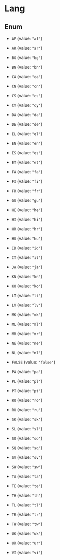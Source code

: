 

# Lang

## Enum


* `AF` (value: `"af"`)

* `AR` (value: `"ar"`)

* `BG` (value: `"bg"`)

* `BN` (value: `"bn"`)

* `CA` (value: `"ca"`)

* `CN` (value: `"cn"`)

* `CS` (value: `"cs"`)

* `CY` (value: `"cy"`)

* `DA` (value: `"da"`)

* `DE` (value: `"de"`)

* `EL` (value: `"el"`)

* `EN` (value: `"en"`)

* `ES` (value: `"es"`)

* `ET` (value: `"et"`)

* `FA` (value: `"fa"`)

* `FI` (value: `"fi"`)

* `FR` (value: `"fr"`)

* `GU` (value: `"gu"`)

* `HE` (value: `"he"`)

* `HI` (value: `"hi"`)

* `HR` (value: `"hr"`)

* `HU` (value: `"hu"`)

* `ID` (value: `"id"`)

* `IT` (value: `"it"`)

* `JA` (value: `"ja"`)

* `KN` (value: `"kn"`)

* `KO` (value: `"ko"`)

* `LT` (value: `"lt"`)

* `LV` (value: `"lv"`)

* `MK` (value: `"mk"`)

* `ML` (value: `"ml"`)

* `MR` (value: `"mr"`)

* `NE` (value: `"ne"`)

* `NL` (value: `"nl"`)

* `FALSE` (value: `"false"`)

* `PA` (value: `"pa"`)

* `PL` (value: `"pl"`)

* `PT` (value: `"pt"`)

* `RO` (value: `"ro"`)

* `RU` (value: `"ru"`)

* `SK` (value: `"sk"`)

* `SL` (value: `"sl"`)

* `SO` (value: `"so"`)

* `SQ` (value: `"sq"`)

* `SV` (value: `"sv"`)

* `SW` (value: `"sw"`)

* `TA` (value: `"ta"`)

* `TE` (value: `"te"`)

* `TH` (value: `"th"`)

* `TL` (value: `"tl"`)

* `TR` (value: `"tr"`)

* `TW` (value: `"tw"`)

* `UK` (value: `"uk"`)

* `UR` (value: `"ur"`)

* `VI` (value: `"vi"`)



